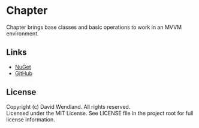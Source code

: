 Chapter
===

Chapter brings base classes and basic operations to work in an MVVM environment.

## Links
* [NuGet](https://www.nuget.org/packages/Chapter)
* [GitHub](https://github.com/devicenator/Chapter)

## License
Copyright (c) David Wendland. All rights reserved.  
Licensed under the MIT License. See LICENSE file in the project root for full license information.
